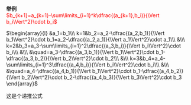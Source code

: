 **举例**  
<font color=red> $b_{k+1}=a_{k+1}-\sum\limits_{i=1}^k\dfrac{(a_{k+1},b_i)}{\Vert b_i\Vert^2}\cdot b_i$ </font>  
  
 $\begin{array}{l}  
&a_1=b_1\\\   
k=1&b_2=a_2-\dfrac{(a_2,b_1)}{\Vert b_1\Vert^2}\cdot b_1=a_2-\dfrac{(a_2,a_1)}{\Vert a_1\Vert^2}\cdot a_1\\\   
&\\\   
k=2&b_3=a_3-\sum\limits_{i=1}^2\dfrac{(a_3,b_i)}{\Vert b_i\Vert^2}\cdot b_i\\\   
&\\\   
&\quad=a_3-\dfrac{(a_3,b_1)}{\Vert b_1\Vert^2}\cdot b_1-\dfrac{(a_3,b_2)}{\Vert b_2\Vert^2}\cdot b_2\\\   
&\\\   
k=3&b_4=a_4-\sum\limits_{i=1}^3\dfrac{(a_4,b_i)}{\Vert b_i\Vert^2}\cdot b_i\\\   
&\\\   
&\quad=a_4-\dfrac{(a_4,b_1)}{\Vert b_1\Vert^2}\cdot b_1-\dfrac{(a_4,b_2)}{\Vert b_2\Vert^2}\cdot b_2-\dfrac{(a_4,b_3)}{\Vert b_3\Vert^2}\cdot b_3  
\end{array}$   
  
这是个递推公式  
